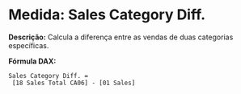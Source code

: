 # Medida: Sales Category Diff.

**Descrição:** Calcula a diferença entre as vendas de duas categorias específicas.

**Fórmula DAX:**
```DAX
Sales Category Diff. = 
 [18 Sales Total CA06] - [01 Sales] 
